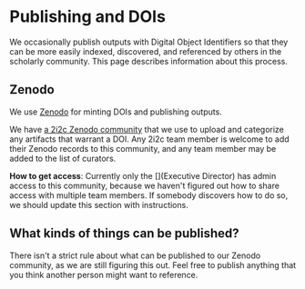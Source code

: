 # Publishing and DOIs

We occasionally publish outputs with Digital Object Identifiers so that they can be more easily indexed, discovered, and referenced by others in the scholarly community.
This page describes information about this process.

## Zenodo

We use [Zenodo](https://zenodo.org/) for minting DOIs and publishing outputs.

We have [a 2i2c Zenodo community](https://zenodo.org/communities/2i2c/) that we use to upload and categorize any artifacts that warrant a DOI.
Any 2i2c team member is welcome to add their Zenodo records to this community, and any team member may be added to the list of curators.

**How to get access**: Currently only the [](Executive Director) has admin access to this community, because we haven't figured out how to share access with multiple team members.
If somebody discovers how to do so, we should update this section with instructions.

## What kinds of things can be published?

There isn't a strict rule about what can be published to our Zenodo community, as we are still figuring this out.
Feel free to publish anything that you think another person might want to reference.
